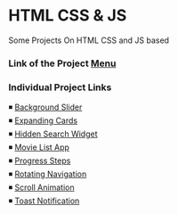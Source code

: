# HTML CSS & JS

Some Projects On HTML CSS and JS based

### Link of the Project [Menu](https://mridul2820.github.io/html-css-js-projects/)

### Individual Project Links

◾ [Background Slider](https://mridul2820.github.io/html-css-js-projects/projects/background-slider/index.html)
<br/>
◾ [Expanding Cards](https://mridul2820.github.io/html-css-js-projects/projects/expanding-cards/index.html)
<br/>
◾ [Hidden Search Widget](https://mridul2820.github.io/html-css-js-projects/projects/hidden-search-widget/index.html)
<br/>
◾ [Movie List App](https://mridul2820.github.io/html-css-js-projects/projects/movie-list-app/index.html)
<br/>
◾ [Progress Steps](https://mridul2820.github.io/html-css-js-projects/projects/progress-steps/index.html)
<br/>
◾ [Rotating Navigation](https://mridul2820.github.io/html-css-js-projects/projects/rotating-navigation/index.html)
<br/>
◾ [Scroll Animation](https://mridul2820.github.io/html-css-js-projects/projects/scroll-animation/index.html)
<br/>
◾ [Toast Notification](https://mridul2820.github.io/html-css-js-projects/projects/toast-notification/index.html)
<br/>